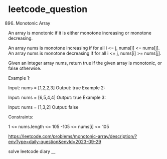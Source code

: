 # leetcode_question
896. Monotonic Array

An array is monotonic if it is either monotone increasing or monotone decreasing.

An array nums is monotone increasing if for all i <= j, nums[i] <= nums[j]. An array nums is monotone decreasing if for all i <= j, nums[i] >= nums[j].

Given an integer array nums, return true if the given array is monotonic, or false otherwise.

 

Example 1:

Input: nums = [1,2,2,3]
Output: true
Example 2:

Input: nums = [6,5,4,4]
Output: true
Example 3:

Input: nums = [1,3,2]
Output: false
 

Constraints:

1 <= nums.length <= 105
-105 <= nums[i] <= 105

https://leetcode.com/problems/monotonic-array/description/?envType=daily-question&envId=2023-09-29


solve leetcode diary
__
